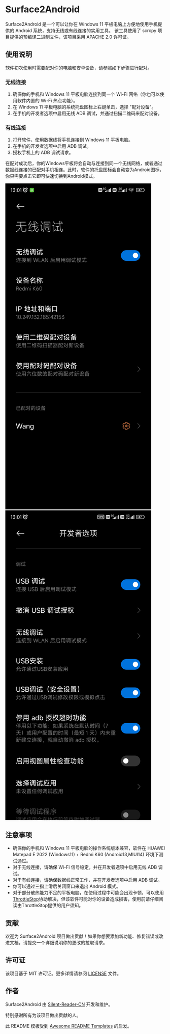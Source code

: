 # Surface2Android

Surface2Android 是一个可以让你在 Windows 11 平板电脑上方便地使用手机提供的 Android 系统，支持无线或有线连接的实用工具。
该工具使用了 scrcpy 项目提供的预编译二进制文件，该项目采用 APACHE 2.0 许可证。

## 使用说明

软件初次使用时需要配对你的电脑和安卓设备，请参照如下步骤进行配对。

### 无线连接

1. 确保你的手机和 Windows 11 平板电脑连接到同一个 Wi-Fi 网络（你也可以使用软件内置的 Wi-Fi 热点功能）。
2. 在 Windows 11 平板电脑的系统托盘图标上右键单击，选择 "配对设备"。
3. 在手机的开发者选项中启用无线 ADB 调试，并通过扫描二维码来配对设备。

### 有线连接

1. 打开软件，使用数据线将手机连接到 Windows 11 平板电脑。
2. 在手机的开发者选项中启用 ADB 调试。
3. 授权手机上的 ADB 调试请求。

在配对成功后，你的Windows平板将会自动与连接到同一个无线网络，或者通过数据线连接的已配对手机相连。此时，软件的托盘图标会自动变为Android图标，你只需要点击它即可快速切换到Android模式。

<div style="overflow-y: hidden;overflow-x: scroll;height:50vh;">
  <img src="./readme/1.jpg" style="display: inline-block; ">
  <img src="./readme/2.jpg" style="display: inline-block; ">
  <img src="./readme/3.jpg" style="display: inline-block; ">
  <img src="./readme/6.png" style="display: inline-block; ">
  <img src="./readme/4.jpg" style="display: inline-block; ">
  <img src="./readme/5.jpg" style="display: inline-block; ">
</div>

## 注意事项

- 确保你的手机和 Windows 11 平板电脑的操作系统版本兼容，软件在 HUAWEI Matepad E 2022 (Windows11) + Redmi K60 (Android13,MIUI14) 环境下测试通过。
- 对于无线连接，请确保 Wi-Fi 信号稳定，并在开发者选项中启用无线 ADB 调试。
- 对于有线连接，请确保数据线正常工作，并在开发者选项中启用 ADB 调试。
- 你可以通过三指上滑后关闭窗口来退出 Android 模式。
- 对于部分散热能力不足的平板电脑，在使用过程中可能会出现卡顿，可以使用[ThrottleStop](https://www.techpowerup.com/download/techpowerup-throttlestop/)协助解决，但该软件可能对你的设备造成损害，使用前请仔细阅读由ThrottleStop提供的用户须知。

## 贡献

欢迎为 Surface2Android 项目做出贡献！如果你想要添加新功能、修复错误或改进文档，请提交一个详细说明你的更改的拉取请求。

## 许可证

该项目基于 MIT 许可证。更多详情请参阅 [LICENSE](LICENSE) 文件。

## 作者

Surface2Android 由 [Silent-Reader-CN](https://github.com/silent-reader-cn/Surface2Android) 开发和维护。

特别感谢所有为该项目做出贡献的人。

此 README 模板受到 [Awesome README Templates](https://github.com/matiassingers/awesome-readme) 的启发。
